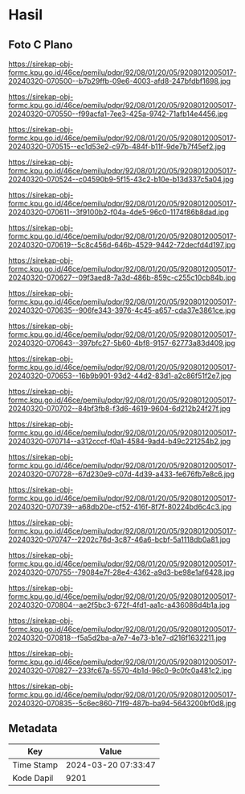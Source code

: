 # Hasil

## Foto C Plano

https://sirekap-obj-formc.kpu.go.id/46ce/pemilu/pdpr/92/08/01/20/05/9208012005017-20240320-070500--b7b29ffb-09e6-4003-afd8-247bfdbf1698.jpg

https://sirekap-obj-formc.kpu.go.id/46ce/pemilu/pdpr/92/08/01/20/05/9208012005017-20240320-070550--f99acfa1-7ee3-425a-9742-71afb14e4456.jpg

https://sirekap-obj-formc.kpu.go.id/46ce/pemilu/pdpr/92/08/01/20/05/9208012005017-20240320-070515--ec1d53e2-c97b-484f-b11f-9de7b7f45ef2.jpg

https://sirekap-obj-formc.kpu.go.id/46ce/pemilu/pdpr/92/08/01/20/05/9208012005017-20240320-070524--c04590b9-5f15-43c2-b10e-b13d337c5a04.jpg

https://sirekap-obj-formc.kpu.go.id/46ce/pemilu/pdpr/92/08/01/20/05/9208012005017-20240320-070611--3f9100b2-f04a-4de5-96c0-1174f86b8dad.jpg

https://sirekap-obj-formc.kpu.go.id/46ce/pemilu/pdpr/92/08/01/20/05/9208012005017-20240320-070619--5c8c456d-646b-4529-9442-72decfd4d197.jpg

https://sirekap-obj-formc.kpu.go.id/46ce/pemilu/pdpr/92/08/01/20/05/9208012005017-20240320-070627--09f3aed8-7a3d-486b-859c-c255c10cb84b.jpg

https://sirekap-obj-formc.kpu.go.id/46ce/pemilu/pdpr/92/08/01/20/05/9208012005017-20240320-070635--906fe343-3976-4c45-a657-cda37e3861ce.jpg

https://sirekap-obj-formc.kpu.go.id/46ce/pemilu/pdpr/92/08/01/20/05/9208012005017-20240320-070643--397bfc27-5b60-4bf8-9157-62773a83d409.jpg

https://sirekap-obj-formc.kpu.go.id/46ce/pemilu/pdpr/92/08/01/20/05/9208012005017-20240320-070653--16b9b901-93d2-44d2-83d1-a2c86f51f2e7.jpg

https://sirekap-obj-formc.kpu.go.id/46ce/pemilu/pdpr/92/08/01/20/05/9208012005017-20240320-070702--84bf3fb8-f3d6-4619-9604-6d212b24f27f.jpg

https://sirekap-obj-formc.kpu.go.id/46ce/pemilu/pdpr/92/08/01/20/05/9208012005017-20240320-070714--a312cccf-f0a1-4584-9ad4-b49c221254b2.jpg

https://sirekap-obj-formc.kpu.go.id/46ce/pemilu/pdpr/92/08/01/20/05/9208012005017-20240320-070728--67d230e9-c07d-4d39-a433-fe676fb7e8c6.jpg

https://sirekap-obj-formc.kpu.go.id/46ce/pemilu/pdpr/92/08/01/20/05/9208012005017-20240320-070739--a68db20e-cf52-416f-8f7f-80224bd6c4c3.jpg

https://sirekap-obj-formc.kpu.go.id/46ce/pemilu/pdpr/92/08/01/20/05/9208012005017-20240320-070747--2202c76d-3c87-46a6-bcbf-5a1118db0a81.jpg

https://sirekap-obj-formc.kpu.go.id/46ce/pemilu/pdpr/92/08/01/20/05/9208012005017-20240320-070755--79084e7f-28e4-4362-a9d3-be98e1af6428.jpg

https://sirekap-obj-formc.kpu.go.id/46ce/pemilu/pdpr/92/08/01/20/05/9208012005017-20240320-070804--ae2f5bc3-672f-4fd1-aa1c-a436086d4b1a.jpg

https://sirekap-obj-formc.kpu.go.id/46ce/pemilu/pdpr/92/08/01/20/05/9208012005017-20240320-070818--f5a5d2ba-a7e7-4e73-b1e7-d216f1632211.jpg

https://sirekap-obj-formc.kpu.go.id/46ce/pemilu/pdpr/92/08/01/20/05/9208012005017-20240320-070827--233fc67a-5570-4b1d-96c0-9c0fc0a481c2.jpg

https://sirekap-obj-formc.kpu.go.id/46ce/pemilu/pdpr/92/08/01/20/05/9208012005017-20240320-070835--5c6ec860-71f9-487b-ba94-5643200bf0d8.jpg


## Metadata

| Key        | Value               |
| ---------- | ------------------- |
| Time Stamp | 2024-03-20 07:33:47 |
| Kode Dapil | 9201                |



